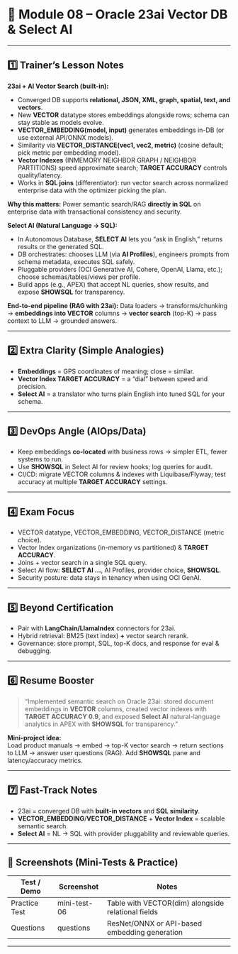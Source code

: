 # 📘 Module 08 – Oracle 23ai Vector DB & Select AI

---

## 1️⃣ Trainer’s Lesson Notes

**23ai + AI Vector Search (built-in):**
- Converged DB supports **relational, JSON, XML, graph, spatial, text, and vectors**.
- New **VECTOR** datatype stores embeddings alongside rows; schema can stay stable as models evolve.
- **VECTOR_EMBEDDING(model, input)** generates embeddings in-DB (or use external API/ONNX models).
- Similarity via **VECTOR_DISTANCE(vec1, vec2, metric)** (cosine default; pick metric per embedding model).
- **Vector Indexes** (INMEMORY NEIGHBOR GRAPH / NEIGHBOR PARTITIONS) speed approximate search; **TARGET ACCURACY** controls quality/latency.
- Works in **SQL joins** (differentiator): run vector search across normalized enterprise data with the optimizer picking the plan.

**Why this matters:** Power semantic search/RAG **directly in SQL** on enterprise data with transactional consistency and security.

**Select AI (Natural Language → SQL):**
- In Autonomous Database, **SELECT AI** lets you “ask in English,” returns results or the generated SQL.
- DB orchestrates: chooses LLM (via **AI Profiles**), engineers prompts from schema metadata, executes SQL safely.
- Pluggable providers (OCI Generative AI, Cohere, OpenAI, Llama, etc.); choose schemas/tables/views per profile.
- Build apps (e.g., APEX) that accept NL queries, show results, and expose **SHOWSQL** for transparency.

**End-to-end pipeline (RAG with 23ai):**
Data loaders → transforms/chunking → **embeddings into VECTOR** columns → **vector search** (top-K) → pass context to LLM → grounded answers.

---

## 2️⃣ Extra Clarity (Simple Analogies)

- **Embeddings** = GPS coordinates of meaning; close = similar.
- **Vector Index TARGET ACCURACY** = a “dial” between speed and precision.
- **Select AI** = a translator who turns plain English into tuned SQL for your schema.

---

## 3️⃣ DevOps Angle (AIOps/Data)

- Keep embeddings **co-located** with business rows → simpler ETL, fewer systems to run.
- Use **SHOWSQL** in Select AI for review hooks; log queries for audit.
- CI/CD: migrate VECTOR columns & indexes with Liquibase/Flyway; test accuracy at multiple **TARGET ACCURACY** settings.

---

## 4️⃣ Exam Focus

- VECTOR datatype, VECTOR_EMBEDDING, VECTOR_DISTANCE (metric choice).
- Vector Index organizations (in-memory vs partitioned) & **TARGET ACCURACY**.
- Joins + vector search in a single SQL query.
- Select AI flow: **SELECT AI …**, AI Profiles, provider choice, **SHOWSQL**.
- Security posture: data stays in tenancy when using OCI GenAI.

---

## 5️⃣ Beyond Certification

- Pair with **LangChain/LlamaIndex** connectors for 23ai.
- Hybrid retrieval: BM25 (text index) **+** vector search rerank.
- Governance: store prompt, SQL, top-K docs, and response for eval & debugging.

---

## 6️⃣ Resume Booster

> “Implemented semantic search on Oracle 23ai: stored document embeddings in **VECTOR** columns, created vector indexes with **TARGET ACCURACY 0.9**, and exposed **Select AI** natural-language analytics in APEX with **SHOWSQL** for transparency.”

**Mini-project idea:**  
Load product manuals → embed → top-K vector search → return sections to LLM → answer user questions (RAG). Add **SHOWSQL** pane and latency/accuracy metrics.

---

## 7️⃣ Fast-Track Notes

- 23ai = converged DB with **built-in vectors** and **SQL similarity**.
- **VECTOR_EMBEDDING**/**VECTOR_DISTANCE** + **Vector Index** = scalable semantic search.
- **Select AI** = NL → SQL with provider pluggability and reviewable queries.

---

## 📸 Screenshots (Mini-Tests & Practice)

| Test / Demo                         | Screenshot    | Notes                                               |
|-------------------------------------|---------------|-----------------------------------------------------|
| Practice Test                       | mini-test-06  | Table with VECTOR(dim) alongside relational fields  |
| Questions                           | questions     | ResNet/ONNX or API-based embedding generation       |

---
